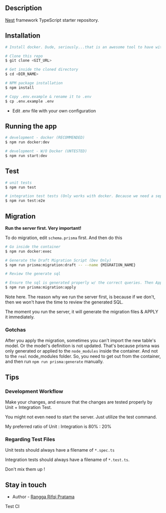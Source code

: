 ## Description

[Nest](https://github.com/nestjs/nest) framework TypeScript starter repository.

## Installation

```bash
# Install docker. Dude, seriously...that is an awesome tool to have with.

# Clone this repo
$ git clone <GIT_URL>

# Get inside the cloned directory
$ cd <DIR_NAME>

# NPM package installation
$ npm install

# Copy .env.example & rename it to .env
$ cp .env.example .env
```

- Edit .env file with your own configuration

## Running the app

```bash
# development - docker (RECOMMENDED)
$ npm run docker:dev

# development - W/O Docker (UNTESTED)
$ npm run start:dev
```

## Test

```bash
# unit tests
$ npm run test

# integration test tests (Only works with docker. Because we need a separate database connection)
$ npm run test:e2e
```

## Migration

**Run the server first. Very important!**

To do migration, edit `schema.prisma` first.
And then do this

```bash
# Go inside the container
$ npm run docker:exec

# Generate the Draft Migration Script (Dev Only)
$ npm run prisma:migration:draft -- --name {MIGRATION_NAME}

# Review the generate sql

# Ensure the sql is generated properly w/ the correct queries. Then Apply the migration (Dev only)
$ npm run prisma:migration:apply

```

Note here. The reason why we run the server first, is because if we don't, then we won't have the time to review the generated SQL.

The moment you run the server, it will generate the migration files & APPLY it immediately.

### Gotchas
After you apply the migration, sometimes you can't import the new table's model. Or the model's definition is not updated.
That's because prisma was only generated or applied to the `node_modules` inside the container. And not to the `real` node_modules folder.
So, you need to get out from the container, and then run `npm run prisma:generate` manually.

## Tips

### Development Workflow

Make your changes, and ensure that the changes are tested properly by Unit + Integration Test.

You might not even need to start the server. Just utilize the test command.

My preferred ratio of Unit : Integration is 80% : 20%

### Regarding Test Files

Unit tests should always have a filename of `*.spec.ts`

Integration tests should always have a filename of `*.test.ts`.

Don't mix them up !

## Stay in touch

- Author - [Rangga Rifqi Pratama](https://ranggarifqi.com)

Test CI
